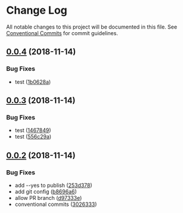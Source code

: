 # Change Log

All notable changes to this project will be documented in this file.
See [Conventional Commits](https://conventionalcommits.org) for commit guidelines.

## [0.0.4](https://github.com/grxy/grxy/compare/v0.0.3...v0.0.4) (2018-11-14)


### Bug Fixes

* test ([1b0628a](https://github.com/grxy/grxy/commit/1b0628a))





## [0.0.3](https://github.com/grxy/grxy/compare/v0.0.2...v0.0.3) (2018-11-14)


### Bug Fixes

* test ([1467849](https://github.com/grxy/grxy/commit/1467849))
* test ([556c29a](https://github.com/grxy/grxy/commit/556c29a))





## [0.0.2](https://github.com/grxy/grxy/compare/v0.0.1...v0.0.2) (2018-11-14)

### Bug Fixes

-   add --yes to publish ([253d378](https://github.com/grxy/grxy/commit/253d378))
-   add git config ([b8696a6](https://github.com/grxy/grxy/commit/b8696a6))
-   allow PR branch ([d97333e](https://github.com/grxy/grxy/commit/d97333e))
-   conventional commits ([3026333](https://github.com/grxy/grxy/commit/3026333))

